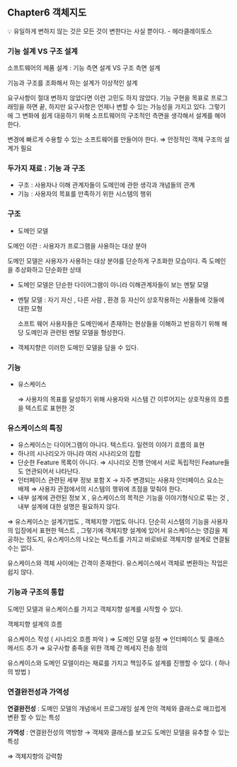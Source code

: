 ## Chapter6 객체지도

<aside>
💡 유일하게 변하지 않는 것은 모든 것이 변한다는 사실 뿐이다. - 헤라클레이토스

</aside>

### 기능 설계 VS 구조 설계

소프트웨어의 제품 설계 : 기능 측면 설계 VS 구조 측면 설계

기능과 구조를 조화해서 하는 설계가 이상적인 설계

요구사항이 절대 변하지 않았다면 이런 고민도 하지 않았다. 기능 구현을 목표로 프로그래밍을 하면 끝, 하지만 요구사항은 언제나 변할 수 있는 가능성을 가지고 있다. 그렇기에 그 변화에 쉽게 대응하기 위해 소프트웨어의 구조적인 측면을 생각해서 설계를 해야 한다.

변경에 빠르게 수용할 수 있는 소프트웨어를 만들어야 한다. ⇒ 안정적인 객체 구조의 설계가 필요

### 두가지 재료 : 기능 과 구조

- 구조 : 사용자나 이해 관계자들이 도메인에 관한 생각과 개념들의 관계
- 기능 : 사용자의 목표를 만족하기 위한 시스템의 행위

### 구조

- 도메인 모델

도메인 이란 : 사용자가 프로그램을 사용하는 대상 분야

도메인 모델은 사용자가 사용하는 대상 분야를 단순하게 구조화한 모습이다.  즉 도메인을 추상화하고 단순화한 상태

- 도메인 모델은 단순한 다이어그램이 아니라 이해관계자들이 보는 멘탈 모델
- 멘탈 모델 : 자기 자신 , 다른 사람 , 환경  등 자신이 상호작용하는 사물들에 것들에 대한 모형

  소프트 웨어 사용자들은 도메인에서 존재하는 현상들을 이해하고 반응하기 위해 해당 도메인과 관련된 멘탈 모델을 형성한다.


- 객체지향은 이러한 도메인 모델을 담을 수 있다.

### 기능

- 유스케이스

  ⇒ 사용자의 목표를 달성하기 위해 사용자와 시스템 간 이루어지는 상호작용의 흐름을 텍스트로 표현한 것


### 유스케이스의 특징

- 유스케이스는 다이어그램이 아니다. 텍스트다. 일련의 이야기 흐름의 표현
- 하나의 시나리오가 아니라 여러 시나리오의 집합
- 단순한 Feature 목록이 아니다. ⇒ 시나리오 진행 안에서 서로 독립적인 Feature들도 연관되어서 나타난다.
- 인터페이스 관련된 세부 정보 포함 X → 자주 변경되는 사용자 인터페이스 요소는 배제 ⇒ 사용자 관점에서의 시스템의 행위에 초점을 맞춰야 한다.
- 내부 설계에 관련된 정보 X , 유스케이스의 목적은 기능을 이야기형식으로 묶는 것 , 내부 설계에 대한 설명은 필요하지 않다.

⇒ 유스케이스는 설계기법도 , 객체지향 기법도 아니다. 단순히 시스템의 기능을 사용자의 입장에서 표현한 텍스트 , 그렇기에 객체지향 설계에 있어서 유스케이스는 영감을 제공하는 정도지, 유스케이스의 나오는 텍스트를 가지고 바로바로 객체지향 설계로 연결될 수는 없다.

유스케이스와 객체 사이에는 간격이 존재한다. 유스케이스에서 객체로 변환하는 작업은 쉽지 않다.

### 기능과 구조의 통합

도메인 모델과 유스케이스를 가지고 객체지향 설계를 시작할 수 있다.

객체지향 설계의 흐름

유스케이스 작성 ( 시나리오 흐름 파악 ) ⇒ 도메인 모델 설정 ⇒ 인터페이스 및 클래스 메서드 추가 ⇒ 요구사항 충족을 위한 객체 간 메세지 전송 정의

유스케이스와 도메인 모델이라는 재료를 가지고 책임주도 설계를 진행할 수 있다. ( 하나의 방법 )

### 연결완전성과 가역성

**연결완전성** : 도메인 모델의 개념에서 프로그래밍 설계 안의 객체와 클래스로 매끄럽게 변환 할 수 있는 특성

**가역성** : 연결완전성의 역방향 → 객체와 클래스를 보고도 도메인 모델을 유추할 수 있는 특성

⇒ 객체지향의 강력함